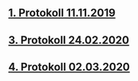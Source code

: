 ## [1. Protokoll 11.11.2019](https://github.com/HTLMechatronics/m17-3ahme-la1-sx/blob/gsimim17/Protokolle/protokoll_2019-11-11_gsimim17.md)
## [3. Protokoll 24.02.2020](https://github.com/HTLMechatronics/m17-3ahme-la1-sx/blob/gsimim17/Protokolle/protokoll_2020-02-24_gsimim17.md)
## [4. Protokoll 02.03.2020](https://github.com/HTLMechatronics/m17-3ahme-la1-sx/blob/gsimim17/Protokolle/protokoll_2020-03-02_gsimim17.md)
